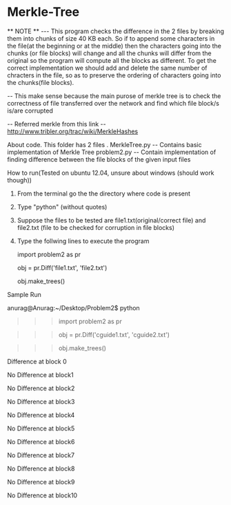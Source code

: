 Merkle-Tree
===========

** NOTE **
--- This program checks the difference in the 2 files by breaking them into chunks of size 40 KB each. So if to append some characters in the file(at the beginning or at the middle) then the characters going into the chunks (or file blocks) will change and all the chunks will differ from the original so the program will compute all the blocks as different. To get the correct implementation we should add and delete the same number of chracters in the file, so as to preserve the ordering of characters going into the chunks(file blocks).

-- This make sense because the main purose of merkle tree is to check the correctness of file transferred over the network and find which file block/s is/are corrupted 

-- Referred merkle from this link -- http://www.tribler.org/trac/wiki/MerkleHashes

About code.
This folder has 2 files .
	MerkleTree.py -- Contains basic implementation of Merkle Tree
	problem2.py -- Contain implementation of finding difference between
		       the file blocks of the given input files 


How to run(Tested on ubuntu 12.04, unsure about windows (should work though))
1. From the terminal go the the directory where code is present
2. Type "python" (without quotes)
3. Suppose the files to be tested are file1.txt(original/correct file) and file2.txt (file to be checked for corruption in file blocks)
4. Type the follwing lines to execute the program
	
	import problem2 as pr

	obj = pr.Diff('file1.txt', 'file2.txt')
	
	obj.make_trees()
	
Sample Run

anurag@Anurag:~/Desktop/Problem2$ python

>>> import problem2 as pr

>>> obj = pr.Diff('cguide1.txt', 'cguide2.txt')

>>> obj.make_trees()

Difference at block 0

No Difference at block1

No Difference at block2

No Difference at block3

No Difference at block4

No Difference at block5

No Difference at block6

No Difference at block7

No Difference at block8

No Difference at block9

No Difference at block10


